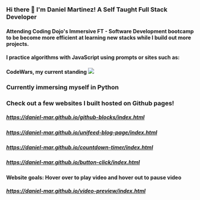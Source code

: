 ### Hi there 👋 I'm Daniel Martinez! A Self Taught Full Stack Developer
#### Attending Coding Dojo's Immersive FT - Software Development bootcamp to be become more efficient at learning new stacks while I build out more projects.
#### I practice algorithms with JavaScript using prompts or sites such as: 
#### CodeWars, my current standing <img src="https://www.codewars.com/users/daniel-mar/badges/small">

### Currently immersing myself in Python 

### Check out a few websites I built hosted on Github pages! 
##### https://daniel-mar.github.io/github-blocks/index.html
##### https://daniel-mar.github.io/unifeed-blog-page/index.html
##### https://daniel-mar.github.io/countdown-timer/index.html
##### https://daniel-mar.github.io/button-click/index.html
#### Website goals: Hover over to play video and hover out to pause video 
##### https://daniel-mar.github.io/video-preview/index.html

<!--
**daniel-mar/daniel-mar** is a ✨ _special_ ✨ repository because its `README.md` (this file) appears on your GitHub profile.

Here are some ideas to get you started:

- 🔭 I’m currently working on ...
- 🌱 I’m currently learning ...
- 👯 I’m looking to collaborate on ...
- 🤔 I’m looking for help with ...
- 💬 Ask me about ...
- 📫 How to reach me: ...
- 😄 Pronouns: ...
- ⚡ Fun fact: ...
-->
